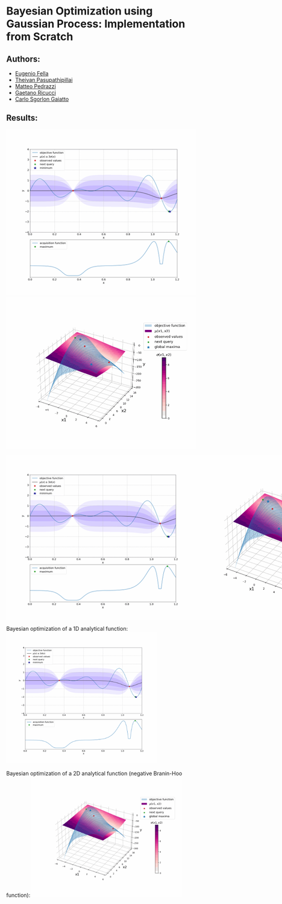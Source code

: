 # Bayesian Optimization using Gaussian Process: Implementation from Scratch

## Authors:
- [Eugenio Fella](https://github.com/eugeniofella)
- [Theivan Pasupathipillai](https://github.com/TheivanPasu)
- [Matteo Pedrazzi](https://github.com/matteopedrazzi)
- [Gaetano Ricucci](https://github.com/gae-ric)
- [Carlo Sgorlon Gaiatto](https://github.com/carlosgorlongaiatto)

## Results:
![Alt Text](https://github.com/carlosgorlongaiatto/ITI_Project/blob/main/resources/GIFs/BO_1D.gif)
![Alt Text](https://github.com/carlosgorlongaiatto/ITI_Project/blob/main/resources/GIFs/BO_2D.gif)

<div style="display: flex;">
  <img src="./resources/GIFs/BO_1D.gif" alt="First GIF" width="500" />
  <img src="./resources/GIFs/BO_2D.gif" alt="Second GIF" width="500" />
</div>

Bayesian optimization of a 1D analytical function:
<img src="./resources/GIFs/BO_1D.gif" alt="BO_1D.gif" width="400" />

Bayesian optimization of a 2D analytical function (negative Branin-Hoo function):
<img src="./resources/GIFs/BO_2D.gif" alt="BO_2D.gif" width="400" />
